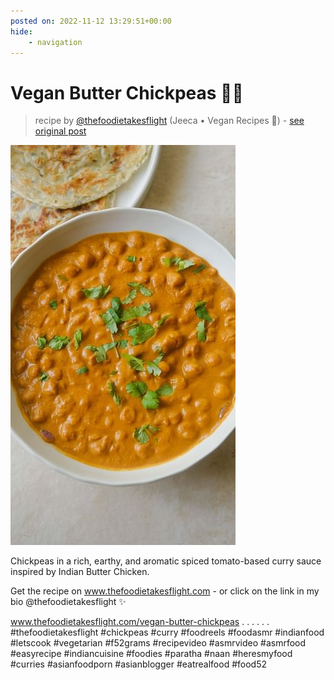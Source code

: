 ```yaml
---
posted on: 2022-11-12 13:29:51+00:00
hide:
    - navigation
---
```


# Vegan Butter Chickpeas 🫶🏼 

> recipe by [@thefoodietakesflight](https://www.instagram.com/thefoodietakesflight/) 
(Jeeca • Vegan Recipes 🥢) - [see original post](https://instagram.com/p/Ck3M8SEJTJo)

![](../img/thefoodietakesflight_12-11-2022_1311.png)


Chickpeas in a rich, earthy, and aromatic spiced tomato-based curry sauce inspired by Indian Butter Chicken. 

Get the recipe on www.thefoodietakesflight.com - or click on the link in my bio @thefoodietakesflight ✨

www.thefoodietakesflight.com/vegan-butter-chickpeas
.
.
.
.
.
.
\#thefoodietakesflight \#chickpeas \#curry \#foodreels \#foodasmr \#indianfood \#letscook \#vegetarian \#f52grams \#recipevideo \#asmrvideo \#asmrfood \#easyrecipe \#indiancuisine \#foodies \#paratha \#naan \#heresmyfood \#curries \#asianfoodporn \#asianblogger \#eatrealfood \#food52 
